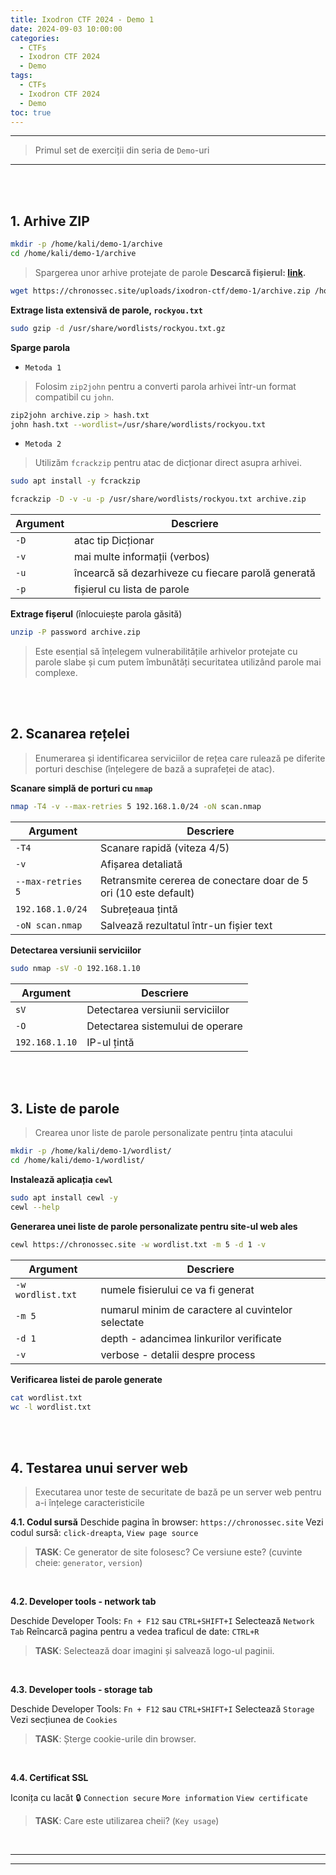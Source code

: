```yaml
---
title: Ixodron CTF 2024 - Demo 1
date: 2024-09-03 10:00:00
categories:
  - CTFs
  - Ixodron CTF 2024
  - Demo
tags:
  - CTFs
  - Ixodron CTF 2024
  - Demo
toc: true
---
```


---
> Primul set de exerciții din seria de `Demo`-uri

---
<!-- more -->

<br>
<br>

## 1. Arhive ZIP
```bash
mkdir -p /home/kali/demo-1/archive
cd /home/kali/demo-1/archive
```
> Spargerea unor arhive protejate de parole
**Descarcă fișierul: <a href="https://chronossec.site/uploads/ixodron-ctf/demo-1/archive.zip" target="_blank">link</a>.**
```bash
wget https://chronossec.site/uploads/ixodron-ctf/demo-1/archive.zip /home/kali/demo-1/archive/archive.zip
```

**Extrage lista extensivă de parole, `rockyou.txt`**
```bash
sudo gzip -d /usr/share/wordlists/rockyou.txt.gz
```

**Sparge parola**

- `Metoda 1`
> Folosim `zip2john` pentru a converti parola arhivei într-un format compatibil cu `john`.
```bash
zip2john archive.zip > hash.txt
john hash.txt --wordlist=/usr/share/wordlists/rockyou.txt
```

- `Metoda 2`
> Utilizăm `fcrackzip` pentru atac de dicționar direct asupra arhivei.
```bash
sudo apt install -y fcrackzip
```
```bash
fcrackzip -D -v -u -p /usr/share/wordlists/rockyou.txt archive.zip
```
| Argument | Descriere|
| -- | -- |
| `-D` | atac tip Dicționar |
| `-v` | mai multe informații (verbos) |
| `-u` | încearcă să dezarhiveze cu fiecare parolă generată |
| `-p` | fișierul cu lista de parole |

**Extrage fișerul** (înlocuiește parola găsită)
```bash
unzip -P password archive.zip
```

> Este esențial să înțelegem vulnerabilitățile arhivelor protejate cu parole slabe și cum putem îmbunătăți securitatea utilizând parole mai complexe.


<br>
<br>


## 2. Scanarea rețelei
> Enumerarea și identificarea serviciilor de rețea care rulează pe diferite porturi deschise (înțelegere de bază a suprafeței de atac).

**Scanare simplă de porturi cu `nmap`**
```bash
nmap -T4 -v --max-retries 5 192.168.1.0/24 -oN scan.nmap
```
| Argument	| Descriere |
| -- | -- |
|`-T4`	| Scanare rapidă (viteza 4/5) |
|`-v`	| Afișarea detaliată |
|`--max-retries 5`	| Retransmite cererea de conectare doar de 5 ori (10 este default) |
|`192.168.1.0/24`	| Subrețeaua țintă |
|`-oN scan.nmap`	| Salvează rezultatul într-un fișier text |


**Detectarea versiunii serviciilor**
```bash
sudo nmap -sV -O 192.168.1.10
```
| Argument	| Descriere |
| -- | -- |
|`sV`	| Detectarea versiunii serviciilor |
|`-O`	| Detectarea sistemului de operare |
|`192.168.1.10`	| IP-ul țintă |


<br>
<br>

## 3. Liste de parole
> Crearea unor liste de parole personalizate pentru ținta atacului

```bash
mkdir -p /home/kali/demo-1/wordlist/
cd /home/kali/demo-1/wordlist/
```

**Instalează aplicația `cewl`**
```bash
sudo apt install cewl -y
cewl --help
```

**Generarea unei liste de parole personalizate pentru site-ul web ales**
```bash
cewl https://chronossec.site -w wordlist.txt -m 5 -d 1 -v
```
| Argument  | Descriere |
| -- | -- |
| `-w wordlist.txt` | numele fisierului ce va fi generat |
| `-m 5` | numarul minim de caractere al cuvintelor selectate |
| `-d 1` | depth - adancimea linkurilor verificate |
| `-v` | verbose - detalii despre process |

**Verificarea listei de parole generate**
```bash
cat wordlist.txt
wc -l wordlist.txt
```


<br>
<br>

## 4. Testarea unui server web
> Executarea unor teste de securitate de bază pe un server web pentru a-i înțelege caracteristicile

**4.1. Codul sursă**
Deschide pagina în browser: `https://chronossec.site`
Vezi codul sursă: `click-dreapta`, `View page source`

> **TASK**: Ce generator de site folosesc? Ce versiune este? (cuvinte cheie: `generator`, `version`)

<br>

**4.2. Developer tools - network tab**

Deschide Developer Tools: `Fn + F12` sau `CTRL+SHIFT+I`
Selectează `Network Tab`
Reîncarcă pagina pentru a vedea traficul de date: `CTRL+R`

> **TASK**: Selectează doar imagini și salvează logo-ul paginii.

<br>

**4.3. Developer tools - storage tab**

Deschide Developer Tools: `Fn + F12` sau `CTRL+SHIFT+I`
Selectează `Storage`
Vezi secțiunea de `Cookies`

> **TASK**: Șterge cookie-urile din browser.


<br>

**4.4. Certificat SSL**

Iconița cu lacăt 🔒
`Connection secure`
`More information`
`View certificate`

> **TASK**: Care este utilizarea cheii? (`Key usage`)


<br>

---
---